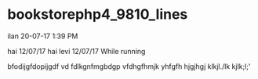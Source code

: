 # bookstorephp4_9810_lines

ilan 20-07-17 1:39 PM

hai 12/07/17
hai levi 12/07/17
While running

bfodijgfdopijgdf
vd
fdlkgnfmgbdgp
vfdhgfhmjk
yhfgfh
hjgjhgj
klkjl./lk
kjlk;l;'
